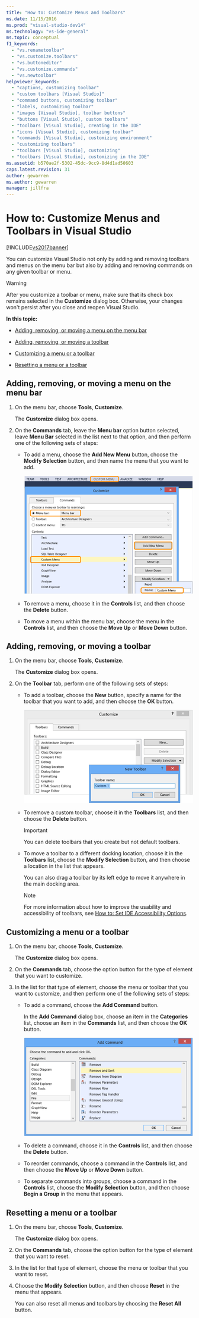 ```yaml
---
title: "How to: Customize Menus and Toolbars"
ms.date: 11/15/2016
ms.prod: "visual-studio-dev14"
ms.technology: "vs-ide-general"
ms.topic: conceptual
f1_keywords:
  - "vs.renametoolbar"
  - "vs.customize.toolbars"
  - "vs.buttoneditor"
  - "vs.customize.commands"
  - "vs.newtoolbar"
helpviewer_keywords:
  - "captions, customizing toolbar"
  - "custom toolbars [Visual Studio]"
  - "command buttons, customizing toolbar"
  - "labels, customizing toolbar"
  - "images [Visual Studio], toolbar buttons"
  - "buttons [Visual Studio], custom toolbars"
  - "toolbars [Visual Studio], creating in the IDE"
  - "icons [Visual Studio], customizing toolbar"
  - "commands [Visual Studio], customizing environment"
  - "customizing toolbars"
  - "toolbars [Visual Studio], customizing"
  - "toolbars [Visual Studio], customizing in the IDE"
ms.assetid: b570ae2f-5302-45dc-9cc9-8d4d1ad50603
caps.latest.revision: 31
author: gewarren
ms.author: gewarren
manager: jillfra
---
```

# How to: Customize Menus and Toolbars in Visual Studio
[!INCLUDE[vs2017banner](../includes/vs2017banner.md)]

You can customize Visual Studio not only by adding and removing toolbars and menus on the menu bar but also by adding and removing commands on any given toolbar or menu.

> [!WARNING]
>  After you customize a toolbar or menu, make sure that its check box remains selected in the **Customize** dialog box. Otherwise, your changes won't persist after you close and reopen Visual Studio.

 **In this topic:**

-   [Adding, removing, or moving a menu on the menu bar](../ide/how-to-customize-menus-and-toolbars-in-visual-studio.md#bkmk_addmenu)

-   [Adding, removing, or moving a toolbar](../ide/how-to-customize-menus-and-toolbars-in-visual-studio.md#bkmk_addtoolbar)

-   [Customizing a menu or a toolbar](../ide/how-to-customize-menus-and-toolbars-in-visual-studio.md#bkmk_customize)

-   [Resetting a menu or a toolbar](../ide/how-to-customize-menus-and-toolbars-in-visual-studio.md#bkmk_reset)

##  <a name="bkmk_addmenu"></a> Adding, removing, or moving a menu on the menu bar

1. On the menu bar, choose **Tools**, **Customize**.

     The **Customize** dialog box opens.

2. On the **Commands** tab, leave the **Menu bar** option button selected, leave **Menu Bar** selected in the list next to that option, and then perform one of the following sets of steps:

    -   To add a menu, choose the **Add New Menu** button, choose the **Modify Selection** button, and then name the menu that you want to add.

         ![Customize dialog box showing how to add a menu](../ide/media/addmenu.png "AddMenu")

    -   To remove a menu, choose it in the **Controls** list, and then choose the **Delete** button.

    -   To move a menu within the menu bar, choose the menu in the **Controls** list, and then choose the **Move Up** or **Move Down** button.

##  <a name="bkmk_addtoolbar"></a> Adding, removing, or moving a toolbar

1. On the menu bar, choose **Tools**, **Customize**.

     The **Customize** dialog box opens.

2. On the **Toolbar** tab, perform one of the following sets of steps:

    -   To add a toolbar, choose the **New** button, specify a name for the toolbar that you want to add, and then choose the **OK** button.

         ![Customize dialog box showing how to add a toolbar](../ide/media/addtoolbar.png "AddToolbar")

    -   To remove a custom toolbar, choose it in the **Toolbars** list, and then choose the **Delete** button.

        > [!IMPORTANT]
        >  You can delete toolbars that you create but not default toolbars.

    -   To move a toolbar to a different docking location, choose it in the **Toolbars** list, choose the **Modify Selection** button, and then choose a location in the list that appears.

         You can also drag a toolbar by its left edge to move it anywhere in the main docking area.

        > [!NOTE]
        >  For more information about how to improve the usability and accessibility of toolbars, see [How to: Set IDE Accessibility Options](../ide/reference/how-to-set-ide-accessibility-options.md).

##  <a name="bkmk_customize"></a> Customizing a menu or a toolbar

1. On the menu bar, choose **Tools**, **Customize**.

     The **Customize** dialog box opens.

2. On the **Commands** tab, choose the option button for the type of element that you want to customize.

3. In the list for that type of element, choose the menu or toolbar that you want to customize, and then perform one of the following sets of steps:

    -   To add a command, choose the **Add Command** button.

         In the **Add Command** dialog box, choose an item in the **Categories** list, choose an item in the **Commands** list, and then choose the **OK** button.

         ![Add Command dialog box in Visual Studio](../ide/media/addcommand.png "AddCommand")

    -   To delete a command, choose it in the **Controls** list, and then choose the **Delete** button.

    -   To reorder commands, choose a command in the **Controls** list, and then choose the **Move Up** or **Move Down** button.

    -   To separate commands into groups, choose a command in the **Controls** list, choose the **Modify Selection** button, and then choose **Begin a Group** in the menu that appears.

##  <a name="bkmk_reset"></a> Resetting a menu or a toolbar

1. On the menu bar, choose **Tools**, **Customize**.

     The **Customize** dialog box opens.

2. On the **Commands** tab, choose the option button for the type of element that you want to reset.

3. In the list for that type of element, choose the menu or toolbar that you want to reset.

4. Choose the **Modify Selection** button, and then choose **Reset** in the menu that appears.

     You can also reset all menus and toolbars by choosing the **Reset All** button.
